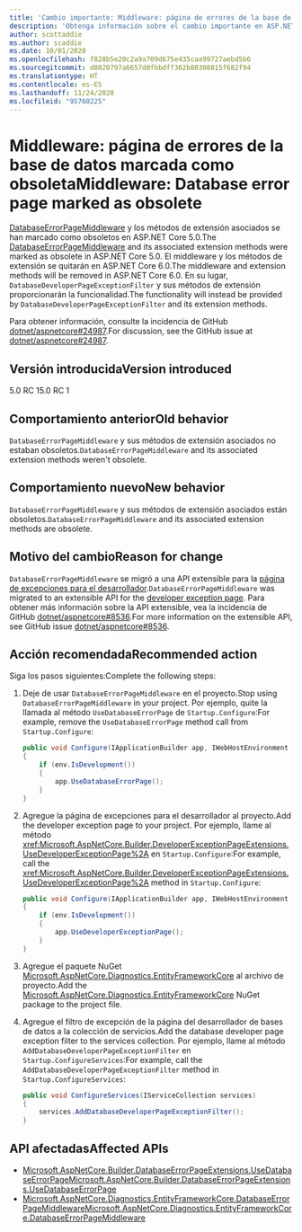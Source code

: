 ```yaml
---
title: 'Cambio importante: Middleware: página de errores de la base de datos marcada como obsoleta'
description: 'Obtenga información sobre el cambio importante en ASP.NET Core 5.0 titulado Middleware: página de errores de la base de datos marcada como obsoleta'
author: scottaddie
ms.author: scaddie
ms.date: 10/01/2020
ms.openlocfilehash: f828b5e20c2a9a709d675e435caa99727aebd5b6
ms.sourcegitcommit: d8020797a6657d0fbbdff362b80300815f682f94
ms.translationtype: HT
ms.contentlocale: es-ES
ms.lasthandoff: 11/24/2020
ms.locfileid: "95760225"
---
```

# <a name="middleware-database-error-page-marked-as-obsolete"></a><span data-ttu-id="6e6ad-103">Middleware: página de errores de la base de datos marcada como obsoleta</span><span class="sxs-lookup"><span data-stu-id="6e6ad-103">Middleware: Database error page marked as obsolete</span></span>

<span data-ttu-id="6e6ad-104">[DatabaseErrorPageMiddleware](/dotnet/api/microsoft.aspnetcore.diagnostics.entityframeworkcore.databaseerrorpagemiddleware?view=aspnetcore-3.0) y los métodos de extensión asociados se han marcado como obsoletos en ASP.NET Core 5.0.</span><span class="sxs-lookup"><span data-stu-id="6e6ad-104">The [DatabaseErrorPageMiddleware](/dotnet/api/microsoft.aspnetcore.diagnostics.entityframeworkcore.databaseerrorpagemiddleware?view=aspnetcore-3.0) and its associated extension methods were marked as obsolete in ASP.NET Core 5.0.</span></span> <span data-ttu-id="6e6ad-105">El middleware y los métodos de extensión se quitarán en ASP.NET Core 6.0.</span><span class="sxs-lookup"><span data-stu-id="6e6ad-105">The middleware and extension methods will be removed in ASP.NET Core 6.0.</span></span> <span data-ttu-id="6e6ad-106">En su lugar, `DatabaseDeveloperPageExceptionFilter` y sus métodos de extensión proporcionarán la funcionalidad.</span><span class="sxs-lookup"><span data-stu-id="6e6ad-106">The functionality will instead be provided by `DatabaseDeveloperPageExceptionFilter` and its extension methods.</span></span>

<span data-ttu-id="6e6ad-107">Para obtener información, consulte la incidencia de GitHub [dotnet/aspnetcore#24987](https://github.com/dotnet/aspnetcore/issues/24987).</span><span class="sxs-lookup"><span data-stu-id="6e6ad-107">For discussion, see the GitHub issue at [dotnet/aspnetcore#24987](https://github.com/dotnet/aspnetcore/issues/24987).</span></span>

## <a name="version-introduced"></a><span data-ttu-id="6e6ad-108">Versión introducida</span><span class="sxs-lookup"><span data-stu-id="6e6ad-108">Version introduced</span></span>

<span data-ttu-id="6e6ad-109">5.0 RC 1</span><span class="sxs-lookup"><span data-stu-id="6e6ad-109">5.0 RC 1</span></span>

## <a name="old-behavior"></a><span data-ttu-id="6e6ad-110">Comportamiento anterior</span><span class="sxs-lookup"><span data-stu-id="6e6ad-110">Old behavior</span></span>

<span data-ttu-id="6e6ad-111">`DatabaseErrorPageMiddleware` y sus métodos de extensión asociados no estaban obsoletos.</span><span class="sxs-lookup"><span data-stu-id="6e6ad-111">`DatabaseErrorPageMiddleware` and its associated extension methods weren't obsolete.</span></span>

## <a name="new-behavior"></a><span data-ttu-id="6e6ad-112">Comportamiento nuevo</span><span class="sxs-lookup"><span data-stu-id="6e6ad-112">New behavior</span></span>

<span data-ttu-id="6e6ad-113">`DatabaseErrorPageMiddleware` y sus métodos de extensión asociados están obsoletos.</span><span class="sxs-lookup"><span data-stu-id="6e6ad-113">`DatabaseErrorPageMiddleware` and its associated extension methods are obsolete.</span></span>

## <a name="reason-for-change"></a><span data-ttu-id="6e6ad-114">Motivo del cambio</span><span class="sxs-lookup"><span data-stu-id="6e6ad-114">Reason for change</span></span>

<span data-ttu-id="6e6ad-115">`DatabaseErrorPageMiddleware` se migró a una API extensible para la [página de excepciones para el desarrollador](/aspnet/core/fundamentals/error-handling#developer-exception-page).</span><span class="sxs-lookup"><span data-stu-id="6e6ad-115">`DatabaseErrorPageMiddleware` was migrated to an extensible API for the [developer exception page](/aspnet/core/fundamentals/error-handling#developer-exception-page).</span></span> <span data-ttu-id="6e6ad-116">Para obtener más información sobre la API extensible, vea la incidencia de GitHub [dotnet/aspnetcore#8536](https://github.com/dotnet/aspnetcore/issues/8536).</span><span class="sxs-lookup"><span data-stu-id="6e6ad-116">For more information on the extensible API, see GitHub issue [dotnet/aspnetcore#8536](https://github.com/dotnet/aspnetcore/issues/8536).</span></span>

## <a name="recommended-action"></a><span data-ttu-id="6e6ad-117">Acción recomendada</span><span class="sxs-lookup"><span data-stu-id="6e6ad-117">Recommended action</span></span>

<span data-ttu-id="6e6ad-118">Siga los pasos siguientes:</span><span class="sxs-lookup"><span data-stu-id="6e6ad-118">Complete the following steps:</span></span>

1. <span data-ttu-id="6e6ad-119">Deje de usar `DatabaseErrorPageMiddleware` en el proyecto.</span><span class="sxs-lookup"><span data-stu-id="6e6ad-119">Stop using `DatabaseErrorPageMiddleware` in your project.</span></span> <span data-ttu-id="6e6ad-120">Por ejemplo, quite la llamada al método `UseDatabaseErrorPage` de `Startup.Configure`:</span><span class="sxs-lookup"><span data-stu-id="6e6ad-120">For example, remove the `UseDatabaseErrorPage` method call from `Startup.Configure`:</span></span>

    ```csharp
    public void Configure(IApplicationBuilder app, IWebHostEnvironment env)
    {
        if (env.IsDevelopment())
        {
            app.UseDatabaseErrorPage();
        }
    }
    ```

1. <span data-ttu-id="6e6ad-121">Agregue la página de excepciones para el desarrollador al proyecto.</span><span class="sxs-lookup"><span data-stu-id="6e6ad-121">Add the developer exception page to your project.</span></span> <span data-ttu-id="6e6ad-122">Por ejemplo, llame al método <xref:Microsoft.AspNetCore.Builder.DeveloperExceptionPageExtensions.UseDeveloperExceptionPage%2A> en `Startup.Configure`:</span><span class="sxs-lookup"><span data-stu-id="6e6ad-122">For example, call the <xref:Microsoft.AspNetCore.Builder.DeveloperExceptionPageExtensions.UseDeveloperExceptionPage%2A> method in `Startup.Configure`:</span></span>

    ```csharp
    public void Configure(IApplicationBuilder app, IWebHostEnvironment env)
    {
        if (env.IsDevelopment())
        {
            app.UseDeveloperExceptionPage();
        }
    }
    ```

1. <span data-ttu-id="6e6ad-123">Agregue el paquete NuGet [Microsoft.AspNetCore.Diagnostics.EntityFrameworkCore](https://www.nuget.org/packages/Microsoft.AspNetCore.Diagnostics.EntityFrameworkCore) al archivo de proyecto.</span><span class="sxs-lookup"><span data-stu-id="6e6ad-123">Add the [Microsoft.AspNetCore.Diagnostics.EntityFrameworkCore](https://www.nuget.org/packages/Microsoft.AspNetCore.Diagnostics.EntityFrameworkCore) NuGet package to the project file.</span></span>

1. <span data-ttu-id="6e6ad-124">Agregue el filtro de excepción de la página del desarrollador de bases de datos a la colección de servicios.</span><span class="sxs-lookup"><span data-stu-id="6e6ad-124">Add the database developer page exception filter to the services collection.</span></span> <span data-ttu-id="6e6ad-125">Por ejemplo, llame al método `AddDatabaseDeveloperPageExceptionFilter` en `Startup.ConfigureServices`:</span><span class="sxs-lookup"><span data-stu-id="6e6ad-125">For example, call the `AddDatabaseDeveloperPageExceptionFilter` method in `Startup.ConfigureServices`:</span></span>

    ```csharp
    public void ConfigureServices(IServiceCollection services)
    {
        services.AddDatabaseDeveloperPageExceptionFilter();
    }
    ```

## <a name="affected-apis"></a><span data-ttu-id="6e6ad-126">API afectadas</span><span class="sxs-lookup"><span data-stu-id="6e6ad-126">Affected APIs</span></span>

- [<span data-ttu-id="6e6ad-127">Microsoft.AspNetCore.Builder.DatabaseErrorPageExtensions.UseDatabaseErrorPage</span><span class="sxs-lookup"><span data-stu-id="6e6ad-127">Microsoft.AspNetCore.Builder.DatabaseErrorPageExtensions.UseDatabaseErrorPage</span></span>](/dotnet/api/microsoft.aspnetcore.builder.databaseerrorpageextensions.usedatabaseerrorpage?view=aspnetcore-3.0)
- [<span data-ttu-id="6e6ad-128">Microsoft.AspNetCore.Diagnostics.EntityFrameworkCore.DatabaseErrorPageMiddleware</span><span class="sxs-lookup"><span data-stu-id="6e6ad-128">Microsoft.AspNetCore.Diagnostics.EntityFrameworkCore.DatabaseErrorPageMiddleware</span></span>](/dotnet/api/microsoft.aspnetcore.diagnostics.entityframeworkcore.databaseerrorpagemiddleware?view=aspnetcore-3.0)

<!--

### Category

ASP.NET Core

### Affected APIs

- `Overload:Microsoft.AspNetCore.Builder.DatabaseErrorPageExtensions.UseDatabaseErrorPage`
- `T:Microsoft.AspNetCore.Diagnostics.EntityFrameworkCore.DatabaseErrorPageMiddleware`

-->
